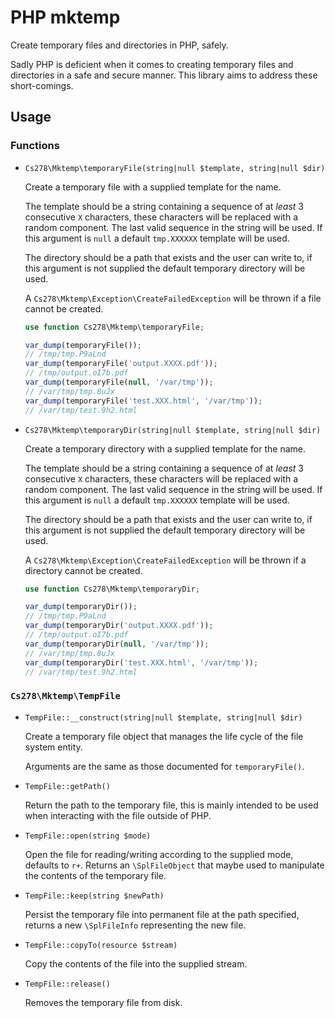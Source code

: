 PHP mktemp
==========

Create temporary files and directories in PHP, safely.

Sadly PHP is deficient when it comes to creating temporary files and directories
in a safe and secure manner. This library aims to address these short-comings.

Usage
-----

### Functions

* `Cs278\Mktemp\temporaryFile(string|null $template, string|null $dir)`

  Create a temporary file with a supplied template for the name.

  The template should be a string containing a sequence of at *least* 3 consecutive
  `X` characters, these characters will be replaced with a random component. The
  last valid sequence in the string will be used. If this argument is `null` a
  default `tmp.XXXXXX` template will be used.

  The directory should be a path that exists and the user can write to, if this
  argument is not supplied the default temporary directory will be used.

  A `Cs278\Mktemp\Exception\CreateFailedException` will be thrown if a file
  cannot be created.

  ```php
  use function Cs278\Mktemp\temporaryFile;

  var_dump(temporaryFile());
  // /tmp/tmp.P9aLnd
  var_dump(temporaryFile('output.XXXX.pdf'));
  // /tmp/output.oI7b.pdf
  var_dump(temporaryFile(null, '/var/tmp'));
  // /var/tmp/tmp.8uJx
  var_dump(temporaryFile('test.XXX.html', '/var/tmp'));
  // /var/tmp/test.9h2.html
  ```

* `Cs278\Mktemp\temporaryDir(string|null $template, string|null $dir)`

  Create a temporary directory with a supplied template for the name.

  The template should be a string containing a sequence of at *least* 3 consecutive
  `X` characters, these characters will be replaced with a random component. The
  last valid sequence in the string will be used. If this argument is `null` a
  default `tmp.XXXXXX` template will be used.

  The directory should be a path that exists and the user can write to, if this
  argument is not supplied the default temporary directory will be used.

  A `Cs278\Mktemp\Exception\CreateFailedException` will be thrown if a directory
  cannot be created.

  ```php
  use function Cs278\Mktemp\temporaryDir;

  var_dump(temporaryDir());
  // /tmp/tmp.P9aLnd
  var_dump(temporaryDir('output.XXXX.pdf'));
  // /tmp/output.oI7b.pdf
  var_dump(temporaryDir(null, '/var/tmp'));
  // /var/tmp/tmp.8uJx
  var_dump(temporaryDir('test.XXX.html', '/var/tmp'));
  // /var/tmp/test.9h2.html
  ```

### `Cs278\Mktemp\TempFile`

* `TempFile::__construct(string|null $template, string|null $dir)`

  Create a temporary file object that manages the life cycle of the file system
  entity.

  Arguments are the same as those documented for `temporaryFile()`.

* `TempFile::getPath()`

  Return the path to the temporary file, this is mainly intended to be used when
  interacting with the file outside of PHP.

* `TempFile::open(string $mode)`

  Open the file for reading/writing according to the supplied mode, defaults to
  `r+`. Returns an `\SplFileObject` that maybe used to manipulate the contents
  of the temporary file.

* `TempFile::keep(string $newPath)`

  Persist the temporary file into permanent file at the path specified, returns
  a new `\SplFileInfo` representing the new file.

* `TempFile::copyTo(resource $stream)`

  Copy the contents of the file into the supplied stream.

* `TempFile::release()`

  Removes the temporary file from disk.
